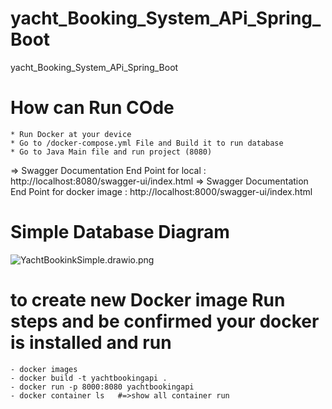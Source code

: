# yacht_Booking_System_APi_Spring_Boot
yacht_Booking_System_APi_Spring_Boot


# How can Run COde 
    * Run Docker at your device 
    * Go to /docker-compose.yml File and Build it to run database
    * Go to Java Main file and run project (8080)

=> Swagger Documentation End Point  for local : http://localhost:8080/swagger-ui/index.html
=> Swagger Documentation End Point  for docker image : http://localhost:8000/swagger-ui/index.html

# Simple Database Diagram 
![YachtBookinkSimple.drawio.png](..%2F..%2F..%2F..%2FDownloads%2FYachtBookinkSimple.drawio.png)

# to create new Docker image Run steps and be confirmed your docker is installed and run 
    
    - docker images 
    - docker build -t yachtbookingapi .
    - docker run -p 8000:8080 yachtbookingapi
    - docker container ls   #=>show all container run 